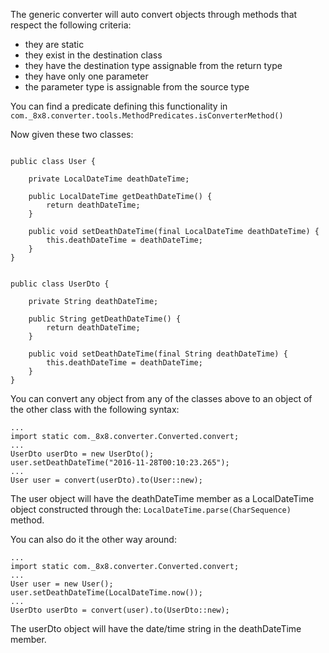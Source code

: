 
The generic converter will auto convert objects through methods that respect the following criteria:

- they are static
- they exist in the destination class
- they have the destination type assignable from the return type  
- they have only one parameter
- the parameter type is assignable from the source type

You can find a predicate defining this functionality in ``com._8x8.converter.tools.MethodPredicates.isConverterMethod()``

Now given these two classes:

```

public class User {

	private LocalDateTime deathDateTime;
	
	public LocalDateTime getDeathDateTime() {
		return deathDateTime;
	}
	
	public void setDeathDateTime(final LocalDateTime deathDateTime) {
		this.deathDateTime = deathDateTime;
	}
}

	
public class UserDto {

	private String deathDateTime;

	public String getDeathDateTime() {
		return deathDateTime;
	}
	
	public void setDeathDateTime(final String deathDateTime) {
		this.deathDateTime = deathDateTime;
	}
}
```

You can convert any object from any of the classes above to an object of the other class with the following syntax:

```
...
import static com._8x8.converter.Converted.convert;
...
UserDto userDto = new UserDto();
user.setDeathDateTime("2016-11-28T00:10:23.265");
...
User user = convert(userDto).to(User::new);
```

The user object will have the deathDateTime member as a LocalDateTime object constructed through the:
``LocalDateTime.parse(CharSequence)`` method.

You can also do it the other way around:

```
...
import static com._8x8.converter.Converted.convert;
...
User user = new User();
user.setDeathDateTime(LocalDateTime.now());
...
UserDto userDto = convert(user).to(UserDto::new);
```

The userDto object will have the date/time string in the deathDateTime member.
